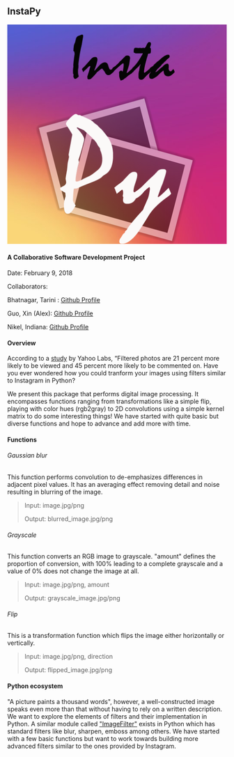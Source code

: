 ## InstaPy

![](img/logo.png)

#### A Collaborative Software Development Project
Date: February 9, 2018

Collaborators:

Bhatnagar, Tarini : [Github Profile](https://github.com/tarinib)

Guo, Xin (Alex): [Github Profile](https://github.com/alexguoxin)

Nikel, Indiana: [Github Profile](https://github.com/indiana-nikel)

#### Overview

According to a [study](http://comp.social.gatech.edu/papers/icwsm15.why.bakhshi.pdf) by Yahoo Labs, “Filtered photos are 21 percent more likely to be viewed and 45 percent more likely to be commented on. Have you ever wondered how you could tranform your images using filters similar to Instagram in Python?

We present this package that performs digital image processing.  It encompasses functions ranging from transformations like a simple flip, playing with color hues (rgb2gray) to 2D convolutions using a simple kernel matrix to do some interesting things! We have started with quite basic but diverse functions and hope to advance and add more with time.

#### Functions

###### Gaussian blur
This function performs convolution to de-emphasizes differences in adjacent pixel values. It has an averaging effect removing detail and noise resulting in blurring of the image.

>Input: image.jpg/png
>
>Output: blurred_image.jpg/png

###### Grayscale
This function converts an RGB image to grayscale. "amount" defines the proportion of conversion, with 100% leading to a complete grayscale and a value of 0% does not change the image at all.

>Input: image.jpg/png, amount
>
>Output: grayscale_image.jpg/png

###### Flip
This is a transformation function which flips the image either horizontally or vertically.

>Input: image.jpg/png, direction
>
>Output: flipped_image.jpg/png


#### Python ecosystem
"A picture paints a thousand words", however, a well-constructed image speaks even more than that without having to rely on a written description. We want to explore the elements of filters and their implementation in Python. A similar module called ["ImageFilter"](http://pillow.readthedocs.io/en/5.0.0/reference/ImageFilter.html) exists in Python which has standard filters like blur, sharpen, emboss among others.  We have started with a few basic functions but want to work towards building more advanced filters similar to the ones provided by Instagram.
